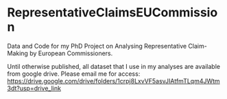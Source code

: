# RepresentativeClaimsEUCommission
Data and Code for my PhD Project on Analysing Representative Claim-Making by European Commissioners.

Until otherwise published, all dataset that I use in my analyses are available from google drive. Please email me for access: https://drive.google.com/drive/folders/1crpj8LxvVF5asvJIAtfmTLqm4JWtm3dt?usp=drive_link

